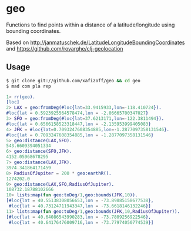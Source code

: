 geo
===

Functions to find points within a distance of a latitude/longitude
using bounding coordinates.

Based on http://janmatuschek.de/LatitudeLongitudeBoundingCoordinates
and https://github.com/rovarghe/clj-geolocation

Usage
-----
```bash
$ git clone git://github.com/xafizoff/geo && cd geo
$ mad com pla rep
```

```erlang
1> rr(geo).
[loc]
2> LAX = geo:fromDeg(#loc{lat=33.9415933,lon=-118.410724}).
#loc{lat = 0.5923925564578474,lon = -2.06665700347027}
3> SFO = geo:fromDeg(#loc{lat=37.6213171,lon=-122.3811494}).
#loc{lat = 0.6566158523318447,lon = -2.135953999405083}
4> JFK = #loc{lat=0.7093247608354885,lon=-1.2877097358131546}.
#loc{lat = 0.7093247608354885,lon = -1.2877097358131546}
5> geo:distance(LAX,SFO).
543.6609394051334
6> geo:distance(SFO,JFK).
4152.05968678295
7> geo:distance(LAX,JFK).
3974.341864171459
8> RadiusOfJupiter = 200 * geo:earthR().
1274202.0
9> geo:distance(LAX,SFO,RadiusOfJupiter).
108732.18788102666
10> lists:map(fun geo:toDeg/1,geo:bounds(JFK,10)).
[#loc{lat = 40.55138308056653,lon = -73.89885158677538},
 #loc{lat = 40.73124711943347,lon = -73.6618146132246}]
11> lists:map(fun geo:toDeg/1,geo:bounds(JFK,10,RadiusOfJupiter)).
[#loc{lat = 40.64086543990283,lon = -73.7809256922546},
 #loc{lat = 40.64176476009716,lon = -73.77974050774539}]
```
